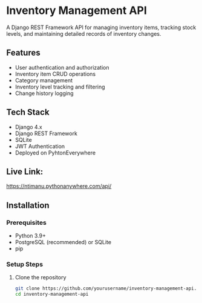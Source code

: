 # Inventory Management API

A Django REST Framework API for managing inventory items, tracking stock levels, and maintaining detailed records of inventory changes.

## Features

- User authentication and authorization
- Inventory item CRUD operations
- Category management
- Inventory level tracking and filtering
- Change history logging

## Tech Stack

- Django 4.x
- Django REST Framework
- SQLite
- JWT Authentication
- Deployed on PyhtonEverywhere

## Live Link:
https://ntimanu.pythonanywhere.com/api/

## Installation

### Prerequisites

- Python 3.9+
- PostgreSQL (recommended) or SQLite
- pip

### Setup Steps

1. Clone the repository
   ```bash
   git clone https://github.com/yourusername/inventory-management-api.git
   cd inventory-management-api
   ```
